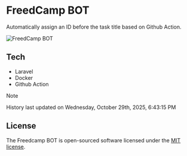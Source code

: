 # FreedCamp BOT

Automatically assign an ID before the task title based on Github Action.

![FreedCamp BOT](https://repository-images.githubusercontent.com/737932867/7d34798b-2680-471c-b089-a78a718d3d6a)

## Tech

- Laravel
- Docker
- Github Action

> [!NOTE]  
> History last updated on Wednesday, October 29th, 2025, 6:43:15 PM

## License

The Freedcamp BOT is open-sourced software licensed under the [MIT license](https://opensource.org/licenses/MIT).
